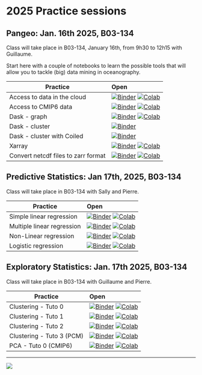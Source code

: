 # 2025 Practice sessions

## Pangeo: Jan. 16th 2025, B03-134

Class will take place in B03-134, January 16th, from 9h30 to 12h15 with Guillaume.

Start here with a couple of notebooks to learn the possible tools that will allow you to tackle (big) data mining in oceanography.

| Practice                            | Open                                                                                                                                                                                                                                                                                                                                                                                                                                                                                                                                                                                                               |
|-------------------------------------|:-------------------------------------------------------------------------------------------------------------------------------------------------------------------------------------------------------------------------------------------------------------------------------------------------------------------------------------------------------------------------------------------------------------------------------------------------------------------------------------------------------------------------------------------------------------------------------------------------------------------|
| Access to data in the cloud         | [![Binder](https://img.shields.io/static/v1.svg?logo=Jupyter&label=launch&message=MyBinder&color=blue)](https://staging.mybinder.org/v2/gh/obidam/ds2-2025/main?urlpath=git-pull%3Frepo%3Dhttps%253A%252F%252Fgithub.com%252Fobidam%252Fds2-2025%26urlpath%3Dlab%252Ftree%252Fds2-2025%252Fpractice%252Fenvironment%252FAccess_to_data_in_the_cloud.ipynb) [![Colab](https://img.shields.io/static/v1?label=Google&message=Open+with+Colab&color=blue&style=plastic&logo=google-colab)](https://colab.research.google.com/github/obidam/ds2-2025/blob/main/practice/environment/Access_to_data_in_the_cloud.ipynb) |
| Access to CMIP6 data                | [![Binder](https://img.shields.io/static/v1.svg?logo=Jupyter&label=launch&message=MyBinder&color=blue)](https://staging.mybinder.org/v2/gh/obidam/ds2-2025/main?urlpath=git-pull%3Frepo%3Dhttps%253A%252F%252Fgithub.com%252Fobidam%252Fds2-2025%26urlpath%3Dlab%252Ftree%252Fds2-2025%252Fpractice%252Fenvironment%252FAccess-CMIP6-data.ipynb) [![Colab](https://img.shields.io/static/v1?label=Google&message=Open+with+Colab&color=blue&style=plastic&logo=google-colab)](https://colab.research.google.com/github/obidam/ds2-2025/blob/main/practice/environment/Access-CMIP6-data.ipynb)                     |
| Dask - graph                        | [![Binder](https://img.shields.io/static/v1.svg?logo=Jupyter&label=launch&message=MyBinder&color=blue)](https://staging.mybinder.org/v2/gh/obidam/ds2-2025/main?urlpath=git-pull%3Frepo%3Dhttps%253A%252F%252Fgithub.com%252Fobidam%252Fds2-2025%26urlpath%3Dlab%252Ftree%252Fds2-2025%252Fpractice%252Fenvironment%252FDask_Graph.ipynb) [![Colab](https://img.shields.io/static/v1?label=Google&message=Open+with+Colab&color=blue&style=plastic&logo=google-colab)](https://colab.research.google.com/github/obidam/ds2-2025/blob/main/practice/environment/Dask_Graph.ipynb)                                   |
| Dask - cluster                      | [![Binder](https://img.shields.io/static/v1.svg?logo=Jupyter&label=launch&message=MyBinder&color=blue)](https://staging.mybinder.org/v2/gh/obidam/ds2-2025/main?urlpath=git-pull%3Frepo%3Dhttps%253A%252F%252Fgithub.com%252Fobidam%252Fds2-2025%26urlpath%3Dlab%252Ftree%252Fds2-2025%252Fpractice%252Fenvironment%252FLaunch_Dask_Cluster.ipynb)                                                                                                                                                                                                                                                                 |
| Dask - cluster with Coiled          | [![Binder](https://img.shields.io/static/v1.svg?logo=Jupyter&label=launch&message=MyBinder&color=blue)](https://staging.mybinder.org/v2/gh/obidam/ds2-2025/main?urlpath=git-pull%3Frepo%3Dhttps%253A%252F%252Fgithub.com%252Fobidam%252Fds2-2025%26urlpath%3Dlab%252Ftree%252Fds2-2025%252Fpractice%252Fenvironment%252Fcoiled%252using-coiled.ipynb)                                                                                                                                                                                                                                                              |
| Xarray                              | [![Binder](https://img.shields.io/static/v1.svg?logo=Jupyter&label=launch&message=MyBinder&color=blue)](https://staging.mybinder.org/v2/gh/obidam/ds2-2025/main?urlpath=git-pull%3Frepo%3Dhttps%253A%252F%252Fgithub.com%252Fobidam%252Fds2-2025%26urlpath%3Dlab%252Ftree%252Fds2-2025%252Fpractice%252Fenvironment%252FXarray_Getting_started.ipynb) [![Colab](https://img.shields.io/static/v1?label=Google&message=Open+with+Colab&color=blue&style=plastic&logo=google-colab)](https://colab.research.google.com/github/obidam/ds2-2025/blob/main/practice/environment/Xarray_Getting_started.ipynb)           |
| Convert netcdf files to zarr format | [![Binder](https://img.shields.io/static/v1.svg?logo=Jupyter&label=launch&message=MyBinder&color=blue)](https://staging.mybinder.org/v2/gh/obidam/ds2-2025/main?urlpath=git-pull%3Frepo%3Dhttps%253A%252F%252Fgithub.com%252Fobidam%252Fds2-2025%26urlpath%3Dlab%252Ftree%252Fds2-2025%252Fpractice%252Fenvironment%252FConvert_netcdf_to_zarr.ipynb) [![Colab](https://img.shields.io/static/v1?label=Google&message=Open+with+Colab&color=blue&style=plastic&logo=google-colab)](https://colab.research.google.com/github/obidam/ds2-2025/blob/main/practice/environment/Convert_netcdf_to_zarr.ipynb)        |

## Predictive Statistics: Jan 17th, 2025, B03-134

Class will take place in B03-134 with Sally and Pierre.

| Practice | Open |
|------------|:--------------|
| Simple linear regression | [![Binder](https://img.shields.io/static/v1.svg?logo=Jupyter&label=launch&message=MyBinder&color=blue)](https://staging.mybinder.org/v2/gh/obidam/ds2-2025/main?urlpath=git-pull%3Frepo%3Dhttps%253A%252F%252Fgithub.com%252Fobidam%252Fds2-2025%26urlpath%3Dlab%252Ftree%252Fds2-2025%252Fpractice%252Fpredictive_statistics%252F1_Simple_linear_regression.ipynb) [![Colab](https://img.shields.io/static/v1?label=Google&message=Open+with+Colab&color=blue&style=plastic&logo=google-colab)](https://colab.research.google.com/github/obidam/ds2-2025/blob/main/practice/predictive_statistics/1_Simple_linear_regression.ipynb) |
| Multiple linear regression | [![Binder](https://img.shields.io/static/v1.svg?logo=Jupyter&label=launch&message=MyBinder&color=blue)](https://staging.mybinder.org/v2/gh/obidam/ds2-2025/main?urlpath=git-pull%3Frepo%3Dhttps%253A%252F%252Fgithub.com%252Fobidam%252Fds2-2025%26urlpath%3Dlab%252Ftree%252Fds2-2025%252Fpractice%252Fpredictive_statistics%252F2_Multiple_linear_regression.ipynb) [![Colab](https://img.shields.io/static/v1?label=Google&message=Open+with+Colab&color=blue&style=plastic&logo=google-colab)](https://colab.research.google.com/github/obidam/ds2-2025/blob/main/practice/predictive_statistics/2_Multiple_linear_regression.ipynb) |
| Non-Linear regression | [![Binder](https://img.shields.io/static/v1.svg?logo=Jupyter&label=launch&message=MyBinder&color=blue)](https://staging.mybinder.org/v2/gh/obidam/ds2-2025/main?urlpath=git-pull%3Frepo%3Dhttps%253A%252F%252Fgithub.com%252Fobidam%252Fds2-2025%26urlpath%3Dlab%252Ftree%252Fds2-2025%252Fpractice%252Fpredictive_statistics%252F3_Nonlinear_regression_with_Support_Vector_Machines.ipynb) [![Colab](https://img.shields.io/static/v1?label=Google&message=Open+with+Colab&color=blue&style=plastic&logo=google-colab)](https://colab.research.google.com/github/obidam/ds2-2025/blob/main/practice/predictive_statistics/3_Nonlinear_regression_with_Support_Vector_Machines.ipynb) |
| Logistic regression | [![Binder](https://mybinder.org/badge_logo.svg)](https://staging.mybinder.org/v2/gh/obidam/ds2-2025/HEAD?labpath=blob%2Fmain%2Fpractice%2Fpredictive_statistics%2F4_Logistic_regression.ipynb) [![Colab](https://img.shields.io/static/v1?label=Google&message=Open+with+Colab&color=blue&style=plastic&logo=google-colab)](https://colab.research.google.com/github/obidam/ds2-2025/blob/main/practice/predictive_statistics/4_Logistic_regression.ipynb) |

## Exploratory Statistics: Jan. 17th 2025, B03-134

Class will take place in B03-134 with Guillaume and Pierre.

| Practice | Open |
|------------|:--------------|
| Clustering - Tuto 0 | [![Binder](https://img.shields.io/static/v1.svg?logo=Jupyter&label=launch&message=MyBinder&color=blue)](https://staging.mybinder.org/v2/gh/obidam/ds2-2025/main?urlpath=git-pull%3Frepo%3Dhttps%253A%252F%252Fgithub.com%252Fobidam%252Fds2-2025%26urlpath%3Dlab%252Ftree%252Fds2-2025%252Fpractice%252Fexploratory_statistics%252FClustering-Tuto-0.ipynb) [![Colab](https://img.shields.io/static/v1?label=Google&message=Open+with+Colab&color=blue&style=plastic&logo=google-colab)](https://colab.research.google.com/github/obidam/ds2-2025/blob/main/practice/exploratory_statistics/Clustering-Tuto-0.ipynb) |
| Clustering - Tuto 1 | [![Binder](https://img.shields.io/static/v1.svg?logo=Jupyter&label=launch&message=MyBinder&color=blue)](https://staging.mybinder.org/v2/gh/obidam/ds2-2025/main?urlpath=git-pull%3Frepo%3Dhttps%253A%252F%252Fgithub.com%252Fobidam%252Fds2-2025%26urlpath%3Dlab%252Ftree%252Fds2-2025%252Fpractice%252Fexploratory_statistics%252FClustering-Tuto-1.ipynb) [![Colab](https://img.shields.io/static/v1?label=Google&message=Open+with+Colab&color=blue&style=plastic&logo=google-colab)](https://colab.research.google.com/github/obidam/ds2-2025/blob/main/practice/exploratory_statistics/Clustering-Tuto-1.ipynb) |
| Clustering - Tuto 2 | [![Binder](https://img.shields.io/static/v1.svg?logo=Jupyter&label=launch&message=MyBinder&color=blue)](https://staging.mybinder.org/v2/gh/obidam/ds2-2025/main?urlpath=git-pull%3Frepo%3Dhttps%253A%252F%252Fgithub.com%252Fobidam%252Fds2-2025%26urlpath%3Dlab%252Ftree%252Fds2-2025%252Fpractice%252Fexploratory_statistics%252FClustering-Tuto-2.ipynb) [![Colab](https://img.shields.io/static/v1?label=Google&message=Open+with+Colab&color=blue&style=plastic&logo=google-colab)](https://colab.research.google.com/github/obidam/ds2-2025/blob/main/practice/exploratory_statistics/Clustering-Tuto-2.ipynb) |
| Clustering - Tuto 3 (PCM) | [![Binder](https://img.shields.io/static/v1.svg?logo=Jupyter&label=launch&message=MyBinder&color=blue)](https://staging.mybinder.org/v2/gh/obidam/ds2-2025/main?urlpath=git-pull%3Frepo%3Dhttps%253A%252F%252Fgithub.com%252Fobidam%252Fds2-2025%26urlpath%3Dlab%252Ftree%252Fds2-2025%252Fpractice%252Fexploratory_statistics%252FClustering-Tuto-3-PCM.ipynb) [![Colab](https://img.shields.io/static/v1?label=Google&message=Open+with+Colab&color=blue&style=plastic&logo=google-colab)](https://colab.research.google.com/github/obidam/ds2-2025/blob/main/practice/exploratory_statistics/Clustering-Tuto-3-PCM.ipynb) |
| PCA - Tuto 0 (CMIP6) | [![Binder](https://img.shields.io/static/v1.svg?logo=Jupyter&label=launch&message=MyBinder&color=blue)](https://staging.mybinder.org/v2/gh/obidam/ds2-2025/main?urlpath=git-pull%3Frepo%3Dhttps%253A%252F%252Fgithub.com%252Fobidam%252Fds2-2025%26urlpath%3Dlab%252Ftree%252Fds2-2025%252Fpractice%252Fexploratory_statistics%252FPCA-Tuto-0.ipynb) [![Colab](https://img.shields.io/static/v1?label=Google&message=Open+with+Colab&color=blue&style=plastic&logo=google-colab)](https://colab.research.google.com/github/obidam/ds2-2025/blob/main/practice/exploratory_statistics/PCA-Tuto-0.ipynb) |

***
<img src="https://github.com/obidam/ds2-2025/raw/main/logo_isblue.jpg">
